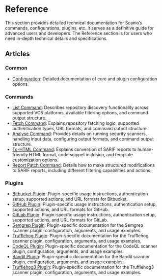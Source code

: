 # Reference

This section provides detailed technical documentation for Scanio’s commands, configurations, plugins, etc. It serves as a definitive guide for advanced users and developers. The Reference section is for users who need in-depth technical details and specifications.

## Articles
### Common
<!-- - [Scanio Basics](scanio.md): High-level overview of Scanio’s architecture, features, and core concepts. -->
- [Configuration](configuration.md): Detailed documentation of core and plugin configuration options.

### Commands
- [List Command](cmd-list.md): Describes repository discovery functionality across supported VCS platforms, available filtering options, and command output structure.
- [Fetch Command](cmd-fetch.md): Explains repository fetching logic, supported authentication types, URL formats, and command output structure.
- [Analyse Command](cmd-analyse.md): Provides details on running security scanners, handling input data, configuring output formats, and command output structure.
- [To-HTML Command](cmd-to-html.md): Explains conversion of SARIF reports to human-friendly HTML format, code snippet inclusion, and template customization options.
- [Report Patch Command](cmd-report-patch.md): Details how to make structured modifications to SARIF reports, including different filtering capabilities and actions.

### Plugins
- [Bitbucket Plugin](plugin-bitbucket.md): Plugin-specific usage instructions, authentication setup, supported actions, and URL formats for Bitbucket.
- [GitHub Plugin](plugin-github.md): Plugin-specific usage instructions, authentication setup, supported actions, and URL formats for GitHub.
- [GitLab Plugin](plugin-gitlab.md): Plugin-specific usage instructions, authentication setup, supported actions, and URL formats for GitLab.
- [Semgrep Plugin](plugin-semgrep.md): Plugin-specific documentation for the Semgrep scanner plugin, configuration, arguments, and usage examples.
- [Trufflehog Plugin](plugin-trufflehog.md): Plugin-specific documentation for the Trufflehog scanner plugin, configuration, arguments, and usage examples.
- [CodeQL Plugin](plugin-codeql.md): Plugin-specific documentation for the CodeQL scanner plugin, configuration, arguments, and usage examples.
- [Bandit Plugin](plugin-Bandit.md): Plugin-specific documentation for the Bandit scanner plugin, configuration, arguments, and usage examples.
- [Trufflehog3 Plugin](plugin-trufflehog3.md): Plugin-specific documentation for the Trufflehog3 scanner plugin, configuration, arguments, and usage examples.

